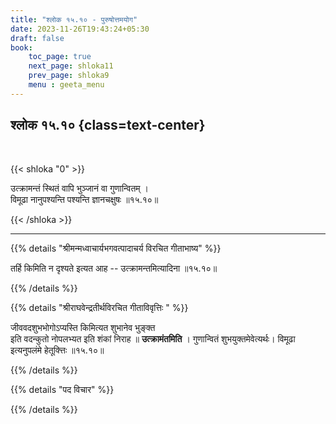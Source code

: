 ```yaml
---
title: "श्लोक १५.१० - पुरुषोत्तमयोग"
date: 2023-11-26T19:43:24+05:30
draft: false
book:
    toc_page: true
    next_page: shloka11
    prev_page: shloka9
    menu : geeta_menu
---
```




## श्लोक १५.१० {class=text-center}

<br/>

{{< shloka  "0"  >}}

उत्क्रामन्तं स्थितं वापि भुञ्जानं वा गुणान्वितम् ।   
विमूढा नानुपश्यन्ति पश्यन्ति ज्ञानचक्षुषः ॥१५.१०॥

{{< /shloka >}}

---


{{% details "श्रीमन्मध्वाचार्यभगवत्पादाचर्य विरचित  गीताभाष्य" %}}

तर्हि किमिति न दृश्यते इत्यत आह -- 
उत्क्रामन्तमित्यादिना  ॥१५.१०॥

{{% /details %}}



{{% details "श्रीराघवेन्द्रतीर्थविरचित गीताविवृत्तिः " %}}

जीववदशुभभोगोऽप्यस्ति किमित्यत शुभानेव भुङ्क्त  
इति वदन्कुतो नोपलभ्यत इति शंकां निराह 
॥ **उत्क्रामंतमिति** । गुणान्वितं शुभयुक्तमेवेत्यर्थः। 
विमूढा इत्यनुपलंमे हेतूक्त्तिः ॥१५.१०॥

{{% /details %}}



{{% details "पद विचार" %}}


{{% /details %}}
